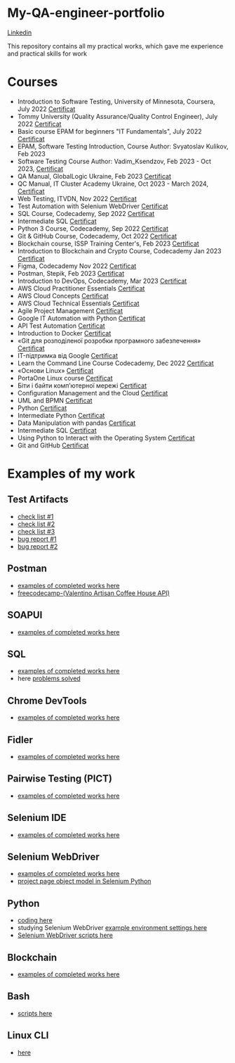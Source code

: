 # My-QA-engineer-portfolio
[Linkedin](https://www.linkedin.com/in/%D0%B2%D0%BE%D0%BB%D0%BE%D0%B4%D0%B8%D0%BC%D0%B8%D1%80-%D0%BA%D0%BE%D0%BF%D1%87%D1%83%D0%BA-780620242/)

This repository contains all my practical works, which gave me experience and practical skills for work

# Courses 
- Introduction to Software Testing, University of Minnesota, Coursera, July 2022 [Certificat](https://drive.google.com/file/d/1Tvla5WRXl6X1vZX0AdujfccmC-1cDvcM/view?usp=sharing)
- Tommy University (Quality Assurance/Quality Control Engineer), July 2022 [Certificat](https://drive.google.com/file/d/1WFsgBwZ4GSkhGV89dyjn4FVLUQKbqY4t/view?usp=sharing)
- Basic course EPAM for beginners "IT Fundamentals", July 2022 [Certificat](https://drive.google.com/file/d/1ZM8MhLdNDMfMjFYTr9xd239xXltDquI1/view?usp=sharing)
- EPAM, Software Testing Introduction, Course Author: Svyatoslav Kulikov, Feb 2023
- Software Testing Course Author: Vadim_Ksendzov, Feb 2023 - Oct 2023, [Certificat](https://ksendzov.com/)
- QA Manual,  GlobalLogic Ukraine,  Feb 2023 [Certificat](https://drive.google.com/file/d/13rNZLUx09XjAfah9U4PA-XO9-We-e_pu/view?usp=sharing)
- QC Manual,  IT Cluster Academy Ukraine,  Oct 2023 - March 2024, [Certificat](https://docs.google.com/document/d/1h2JPjeE36ftZVB8C9e4BWNHkeHXWtt-1/edit?usp=sharing&ouid=100329667827698906861&rtpof=true&sd=true)
- Web Testing, ITVDN, Nov 2022 [Certificat](https://drive.google.com/file/d/19uLWRNrAp3RHkHIUv-J4zHqrl4tR9IwV/view?usp=sharing)
- Test Automation with Selenium WebDriver [Certificat](https://stepik.org/cert/2089788)
- SQL Course, Codecademy, Sep 2022 [Certificat](https://www.codecademy.com/profiles/9120815233/certificates/042a4e5884e3eb6ea1f2a12be6abb851)
- Intermediate  SQL [Certificat](https://www.datacamp.com/completed/statement-of-accomplishment/course/edd03000d79ca35a9ce317bb63a107acba0d1ad9)
- Python 3 Course, Codecademy,  Sep 2022  [Certificat](https://drive.google.com/file/d/12gccgtpiM0eeX57VjVkatEyOQuczBPAH/view?usp=sharing)
- Git & GitHub Course, Codecademy, Oct 2022 [Certificat](https://drive.google.com/file/d/1S6xhflls59JcrfesPtecMagan36fFpXm/view?usp=sharing)
- Blockchain course, ISSP Training Center's, Feb 2023 [Certificat](https://drive.google.com/file/d/1C6SRzg6la5oqwJj8WSl_cf3fOeuu6wpw/view?usp=sharing)
- Introduction to Blockchain and Crypto Course, Codecademy Jan 2023 [Certificat](https://www.codecademy.com/profiles/9120815233/certificates/029aafc1045f406d9df401b3376a17a3)
- Figma, Codecademy Nov 2022  [Certificat](https://www.codecademy.com/profiles/9120815233/certificates/4ccef8d532484ea2aeec3b3b3dbb4f9c)
- Postman, Stepik,  Feb 2023 [Certificat](https://stepik.org/cert/1911037)
- Introduction to DevOps, Codecademy, Mar 2023 [Certificat](https://drive.google.com/file/d/1upS6NEwRhaibnRKy-Nu8WVQVpU9pp8xz/view?usp=sharing)
- AWS Cloud Practitioner Essentials [Certificat](https://drive.google.com/file/d/1dwXt1DFCTRPvl9T1wdOg6yNn2T0zh9r4/view)
- AWS Cloud Concepts [Certificat](https://www.datacamp.com/completed/statement-of-accomplishment/course/561baa39d08d6a0e7c54f8e467c53004eb70ceba)
- AWS Cloud Technical Essentials [Certificat](https://www.coursera.org/account/accomplishments/verify/EUZSWP9YEF8D)
- Agile Project Management [Certificat](https://www.coursera.org/account/accomplishments/verify/E2A9H4UGFQAJ)
- Google IT Automation with Python [Certificat](https://www.coursera.org/account/accomplishments/professional-cert/QKV85D6GLYWZ)
- API Test Automation [Certificat](https://badgr.com/public/assertions/1cLI118tSp-3B6kywIXN2A)
- Introduction to Docker [Certificat](https://www.datacamp.com/statement-of-accomplishment/course/67b8156d5f987955f02b90849636fde3c7c5c68d)
- «Git для розподіленої розробки програмного забезпечення» [Certificat](https://drive.google.com/file/d/12ZecbgJsN-3660bnRAn3m4-c_Xrr0Ry1/view)
- IT-підтримка від Google [Certificat](https://www.coursera.org/account/accomplishments/professional-cert/QRZ9RMWNB33V?utm_source=link&utm_medium=certificate&utm_content=cert_image&utm_campaign=sharing_cta&utm_product=prof)
- Learn the Command Line Course Codecademy, Dec  2022 [Certificat](https://www.codecademy.com/profiles/9120815233/certificates/c87ba0541f8be78bc2f4ba1128233f6f)
- «Основи Linux» [Certificat](https://drive.google.com/file/d/1dDMmlycKh0epcRJL9eYSWVqf7we2cfCi/view)
- PortaOne Linux course [Certificat]()
- Біти і байти комп’ютерної мережі [Certificat](https://www.coursera.org/account/accomplishments/verify/AY8B6JFBXU96?utm_source=link&utm_medium=certificate&utm_content=cert_image&utm_campaign=sharing_cta&utm_product=course)
- Configuration Management and the Cloud [Certificat](https://www.coursera.org/account/accomplishments/verify/4QGPBGNEVGNP?utm_source=ln&utm_medium=certificate&utm_content=cert_image&utm_campaign=sharing_cta&utm_product=course)
- UML and BPMN [Certificat](https://drive.google.com/file/d/1kFvPbujfCkedX-QV_E4bBEQrW-tNgYV_/view)
- Python [Certificat](https://www.credly.com/badges/d79c5ff4-49bc-4415-a199-df0adf357c8a/linked_in_profile)
- Intermediate Python [Certificat](https://www.datacamp.com/completed/statement-of-accomplishment/course/cc3a57a36daa14432e332ad6654601d5f3a3bc70)
- Data Manipulation with pandas [Certificat](https://www.datacamp.com/completed/statement-of-accomplishment/course/246c3b5c35d2aa9041eb6d3659d826f611d879b3)
- Intermediate SQL [Certificat](https://www.datacamp.com/completed/statement-of-accomplishment/course/edd03000d79ca35a9ce317bb63a107acba0d1ad9)
- Using Python to Interact with the Operating System [Certificat](https://www.coursera.org/account/accomplishments/verify/VV6VQ2Y9AUYM?utm_source=ln&utm_medium=certificate&utm_content=cert_image&utm_campaign=sharing_cta&utm_product=course)
- Git and GitHub [Certificat](https://www.coursera.org/account/accomplishments/verify/5DTXW5RPBS2W?utm_source=ln&utm_medium=certificate&utm_content=cert_image&utm_campaign=sharing_cta&utm_product=course)





# Examples of my work
## Test Artifacts
- [check list #1](https://docs.google.com/spreadsheets/d/1ie_6ufwqfQMJP0OCbtPeIj2imBIXPSMC/edit?usp=sharing&ouid=100329667827698906861&rtpof=true&sd=true)
- [check list #2](https://docs.google.com/spreadsheets/d/1PW4cj2cDmHFTgF9AQEjnN-ZwCsTwe0Js/edit?usp=sharing&ouid=100329667827698906861&rtpof=true&sd=true)
- [check list #3](https://docs.google.com/spreadsheets/d/1SG64cIsq_BR6HaK5VpqVyqu3To_V0ixB34oCh2AGte4/edit?usp=sharing)
- [bug report #1](https://docs.google.com/spreadsheets/d/1PV_LZf7yUnMSo5rvuSBelwgzZBnbulrS/edit?usp=sharing&ouid=100329667827698906861&rtpof=true&sd=true)
- [bug report #2](https://docs.google.com/spreadsheets/d/1zjIr42huj3I45A43tAaDD5jCkHKf41XO/edit?usp=sharing&ouid=100329667827698906861&rtpof=true&sd=true)


## Postman
- [examples of completed works here](https://drive.google.com/drive/folders/1OU6vZwalojXwBAneGMGEk9K8oWtTezOz?usp=sharing)
- [freecodecamp-(Valentino Artisan Coffee House API)](https://www.postman.com/bold-escape-534682/workspace/freecodecamp-course-api-from-valentin/collection/21576950-1f5af518-1790-4ef5-bd9b-77e0e8312349)
## SOAPUI
- [examples of completed works here](https://docs.google.com/document/d/1PZ9GoKyYh4U7H-4N3HYW0yjHq8RrbdrJp4eTLcUV77o/edit?usp=sharing) 
## SQL
- [examples of completed works here](https://drive.google.com/drive/folders/1IJU8rOQdiHo11RyeEEN1s6I5rp3_laD-?usp=sharing)
- here [problems solved](https://drive.google.com/drive/folders/1o7HSwlxpwE3onbk98gthKi-cxLG1Rlel?usp=sharing)
## Chrome DevTools
- [examples of completed works here](https://drive.google.com/file/d/1llE3GcvKAZuOkB9hntU2Z9cTyVJrRz-D/view?usp=sharing)
## Fidler
- [examples of completed works here](https://docs.google.com/document/d/19N7Fz6fjfThLNUKE4jKNRfbTX3dbOgEj/edit?usp=sharing&ouid=100329667827698906861&rtpof=true&sd=true)
## Pairwise Testing (PICT)
- [examples of completed works here](https://docs.google.com/document/d/1ejC067IOWShW1izAD5zMlWfnLomAPRJOnuY3i7F5OFA/edit?usp=sharing)
## Selenium IDE 
- [examples of completed works here](https://docs.google.com/document/d/1yrCMFL3wVUO2y2aQdHd63XdxQFWxfzg9/edit?usp=sharing&ouid=100329667827698906861&rtpof=true&sd=true)
## Selenium WebDriver 
- [examples of completed works here](https://github.com/KopchukVolod/SeleniumWebDriver-on-Python)
- [project page object model in Selenium Python](https://github.com/KopchukVolod/Test-Automation-with-Selenium-and-Python)
## Python
- [coding here](https://github.com/KopchukVolod?tab=repositories)
- studying Selenium WebDriver [example environment settings here](https://docs.google.com/document/d/14PIeL63kzK3zGQyxRyMk-fnuUT8h4dohFv3FbB6MX_s/edit?usp=sharing)
- [Selenium WebDriver scripts here](https://github.com/KopchukVolod/SeleniumWebDriver-on-Python)
## Blockchain
- [examples of completed works here](https://drive.google.com/drive/folders/1Ggv-3A1-8o1DBfMSnrd0vgisP3cCk7ui?usp=sharing)
## Bash
- [scripts here](https://github.com/KopchukVolod/Bash/tree/main)
## Linux CLI
- [here](https://github.com/KopchukVolod/Linux-CLI)
